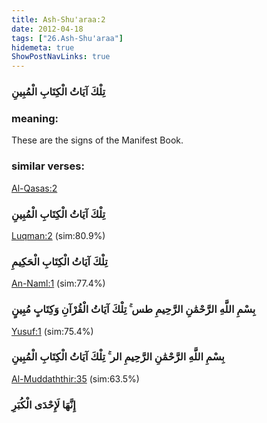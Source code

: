 ```yaml
---
title: Ash-Shu'araa:2
date: 2012-04-18
tags: ["26.Ash-Shu'araa"]
hidemeta: true 
ShowPostNavLinks: true 
---
```

### تِلْكَ آيَاتُ الْكِتَابِ الْمُبِينِ
### meaning: 
These are the signs of the Manifest Book.
### similar verses: 

[Al-Qasas:2](/28/2)

### تِلْكَ آيَاتُ الْكِتَابِ الْمُبِينِ

[Luqman:2](/31/2) (sim:80.9%)

### تِلْكَ آيَاتُ الْكِتَابِ الْحَكِيمِ

[An-Naml:1](/27/1) (sim:77.4%)

### بِسْمِ اللَّهِ الرَّحْمَٰنِ الرَّحِيمِ طس ۚ تِلْكَ آيَاتُ الْقُرْآنِ وَكِتَابٍ مُبِينٍ

[Yusuf:1](/12/1) (sim:75.4%)

### بِسْمِ اللَّهِ الرَّحْمَٰنِ الرَّحِيمِ الر ۚ تِلْكَ آيَاتُ الْكِتَابِ الْمُبِينِ

[Al-Muddaththir:35](/74/35) (sim:63.5%)

### إِنَّهَا لَإِحْدَى الْكُبَرِ
